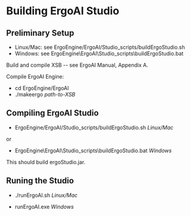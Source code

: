 # Building ErgoAI Studio #

##  Preliminary Setup ##

* Linux/Mac: see ErgoEngine/ErgoAI/Studio_scripts/buildErgoStudio.sh
* Windows:   see ErgoEngine\ErgoAI\Studio_scripts\buildErgoStudio.bat

Build and compile XSB -- see ErgoAI Manual, Appendix A.

Compile ErgoAI Engine:

* cd ErgoEngine/ErgoAI
* ./makeergo *path-to-XSB*

## Compiling ErgoAI Studio ##

* ErgoEngine/ErgoAI/Studio_scripts/buildErgoStudio.sh      *Linux/Mac*

or

* ErgoEngine\ErgoAI\Studio_scripts\buildErgoStudio.bat      *Windows*

This should build ergoStudio.jar.

## Runing the Studio ##

* ./runErgoAI.sh     *Linux/Mac*

* runErgoAI.exe      *Windows*
